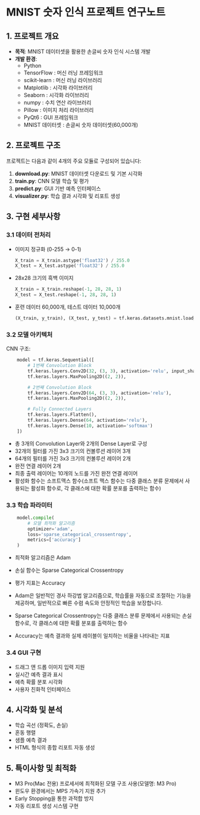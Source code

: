 # MNIST 숫자 인식 프로젝트 연구노트

## 1. 프로젝트 개요
- **목적**: MNIST 데이터셋을 활용한 손글씨 숫자 인식 시스템 개발
- **개발 환경**: 
    - Python
    - TensorFlow : 머신 러닝 프레임워크
    - scikit-learn : 머신 러닝 라이브러리
    - Matplotlib : 시각화 라이브러리
    - Seaborn : 시각화 라이브러리
    - numpy : 수치 연산 라이브러리
    - Pillow : 이미지 처리 라이브러리
    - PyQt6 : GUI 프레임워크
    - MNIST 데이터셋 : 손글씨 숫자 데이터셋(60,000개)

## 2. 프로젝트 구조
프로젝트는 다음과 같이 4개의 주요 모듈로 구성되어 있습니다:

1. **download.py**: MNIST 데이터셋 다운로드 및 기본 시각화
2. **train.py**: CNN 모델 학습 및 평가
3. **predict.py**: GUI 기반 예측 인터페이스
4. **visualizer.py**: 학습 결과 시각화 및 리포트 생성

## 3. 구현 세부사항

### 3.1 데이터 전처리
- 이미지 정규화 (0-255 → 0-1)
  ```python
  X_train = X_train.astype('float32') / 255.0
  X_test = X_test.astype('float32') / 255.0
  ```
- 28x28 크기의 흑백 이미지
  ```python
  X_train = X_train.reshape(-1, 28, 28, 1)
  X_test = X_test.reshape(-1, 28, 28, 1)
  ```
- 훈련 데이터 60,000개, 테스트 데이터 10,000개
  ```python
  (X_train, y_train), (X_test, y_test) = tf.keras.datasets.mnist.load_data()
  ```

### 3.2 모델 아키텍처
CNN 구조:
<!-- 실제 내 코드 기준으로 작성 -->
```python
    model = tf.keras.Sequential([
        # 1번째 Convolution Block
        tf.keras.layers.Conv2D(32, (3, 3), activation='relu', input_shape=(28, 28, 1)),
        tf.keras.layers.MaxPooling2D((2, 2)),

        # 2번째 Convolution Block
        tf.keras.layers.Conv2D(64, (3, 3), activation='relu'),
        tf.keras.layers.MaxPooling2D((2, 2)),

        # Fully Connected Layers
        tf.keras.layers.Flatten(),
        tf.keras.layers.Dense(64, activation='relu'),
        tf.keras.layers.Dense(10, activation='softmax')
    ])
```
- 총 3개의 Convolution Layer와 2개의 Dense Layer로 구성
- 32개의 필터를 가진 3x3 크기의 컨볼루션 레이어 3개
- 64개의 필터를 가진 3x3 크기의 컨볼루션 레이어 2개
- 완전 연결 레이어 2개
- 최종 출력 레이어는 10개의 노드를 가진 완전 연결 레이어
- 활성화 함수는 소프트맥스 함수(소프트 맥스 함수는 다중 클래스 분류 문제에서 사용되는 활성화 함수로, 각 클래스에 대한 확률 분포를 출력하는 함수)


### 3.3 학습 파라미터
```python
    model.compile(
        # 모델 최적화 알고리즘
        optimizer='adam',
        loss='sparse_categorical_crossentropy',
        metrics=['accuracy']
    )
```

- 최적화 알고리즘은 Adam
- 손실 함수는 Sparse Categorical Crossentropy
- 평가 지표는 Accuracy

- Adam은 일반적인 경사 하강법 알고리즘으로, 학습률을 자동으로 조절하는 기능을 제공하며, 일반적으로 빠른 수렴 속도와 안정적인 학습을 보장합니다.
- Sparse Categorical Crossentropy는 다중 클래스 분류 문제에서 사용되는 손실 함수로, 각 클래스에 대한 확률 분포를 출력하는 함수
- Accuracy는 예측 결과와 실제 레이블이 일치하는 비율을 나타내는 지표

### 3.4 GUI 구현
- 드래그 앤 드롭 이미지 입력 지원
- 실시간 예측 결과 표시
- 예측 확률 분포 시각화
- 사용자 친화적 인터페이스

## 4. 시각화 및 분석
- 학습 곡선 (정확도, 손실)
- 혼동 행렬
- 샘플 예측 결과
- HTML 형식의 종합 리포트 자동 생성

## 5. 특이사항 및 최적화
- M3 Pro(Mac 전용) 프로세서에 최적화된 모델 구조 사용(모델명: M3 Pro)
- 윈도우 환경에서는 MPS 가속기 지원 추가
- Early Stopping을 통한 과적합 방지
- 자동 리포트 생성 시스템 구현

